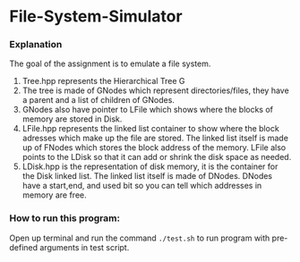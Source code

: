 # File-System-Simulator

### Explanation

The goal of the assignment is to emulate a file system.

1) Tree.hpp represents the Hierarchical Tree G
2) The tree is made of GNodes which represent directories/files, they have a parent and a list of children of GNodes.
3) GNodes also have pointer to LFile which shows where the blocks of memory are stored in Disk.
4) LFile.hpp represents the linked list container to show where the block adresses which make up the file are stored. The linked list itself is made up of FNodes which stores the block address of the memory. LFile also points to the LDisk so that it can add or shrink the disk space as needed.
5) LDisk.hpp is the representation of disk memory, it is the container for the Disk linked list. The linked list itself is made of DNodes. DNodes have a start,end, and used bit so you can tell which addresses in memory are free.   

### How to run this program:
Open up terminal and run the command `./test.sh` to run program with pre-defined arguments in test script.
